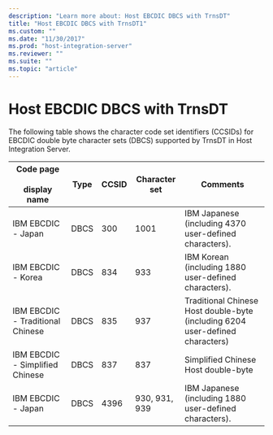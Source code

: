 ```yaml
---
description: "Learn more about: Host EBCDIC DBCS with TrnsDT"
title: "Host EBCDIC DBCS with TrnsDT1"
ms.custom: ""
ms.date: "11/30/2017"
ms.prod: "host-integration-server"
ms.reviewer: ""
ms.suite: ""
ms.topic: "article"
---
```

# Host EBCDIC DBCS with TrnsDT
The following table shows the character code set identifiers (CCSIDs) for EBCDIC double byte character sets (DBCS) supported by TrnsDT in Host Integration Server.  
  
|Code page<br /><br /> display name|Type|CCSID|Character set|Comments|  
|--------------------------------|----------|-----------|-------------------|--------------|  
|IBM EBCDIC - Japan|DBCS|300|1001|IBM Japanese (including 4370 user-defined characters).|  
|IBM EBCDIC - Korea|DBCS|834|933|IBM Korean (including 1880 user-defined characters).|  
|IBM EBCDIC - Traditional Chinese|DBCS|835|937|Traditional Chinese Host double-byte (including 6204 user-defined characters)|  
|IBM EBCDIC - Simplified Chinese|DBCS|837|837|Simplified Chinese Host double-byte|  
|IBM EBCDIC - Japan|DBCS|4396|930, 931, 939|IBM Japanese (including 1880 user-defined characters).|
